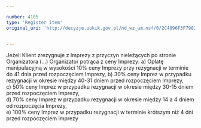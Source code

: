 ```yaml
---

number: 4105
type: 'Register item'
original_uri: 'http://decyzje.uokik.gov.pl/nd_wz_um.nsf/0/2C4896F3F79823EFC1257AD1002DCF5C?OpenDocument'


---
```


Jeżeli Klient zrezygnuje z Imprezy z przyczyn nieleżących po stronie Organizatora (...) Organizator potrąca z ceny Imprezy:
a) Opłatę manipulacyjną w wysokości 10% ceny Imprezy przy rezygnacji w terminie do 41 dnia przed rozpoczęciem Imprezy,
b) 30% ceny Imprez w przypadku rezygnacji w okresie między 40-31 dniem przed rozpoczęciem Imprezy,  
c) 50% ceny Imprez w przypadku rezygnacji w okresie między 30-15 dniem przed rozpoczęciem Imprezy,  
d) 70% ceny Imprez w przypadku rezygnacji w okresie między 14 a 4 dniem od rozpoczęcia Imprezy,     
e) 100% ceny Imprez w przypadku rezygnacji w terminie krótszym niż 4 dni przed rozpoczęciem Imprezy
